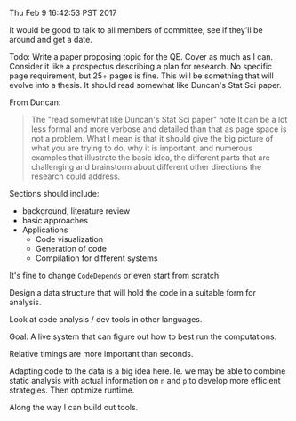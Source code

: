 Thu Feb  9 16:42:53 PST 2017

It would be good to talk to all members of committee, see if they'll be
around and get a date.

Todo: Write a paper proposing topic for the QE. Cover as much as I can.
Consider it like a prospectus describing a plan for research. No specific
page requirement, but 25+ pages is fine. This will be something that will
evolve into a thesis. It should read somewhat like Duncan's Stat Sci paper.

From Duncan:

> The "read somewhat like Duncan's Stat Sci paper" note
>  It can be a lot less formal and more verbose and detailed than that
> as page space is not a problem.  What I mean is that it should give
> the big picture of what you are trying to do, why it is important,
> and numerous examples that illustrate the basic idea, the different parts
> that are challenging
> and brainstorm about different other directions the research could address.

Sections should include:
- background, literature review
- basic approaches
- Applications
    - Code visualization
    - Generation of code
    - Compilation for different systems

It's fine to change `CodeDepends` or even start from scratch.

Design a data structure that will hold the code in a suitable form for
analysis.

Look at code analysis / dev tools in other languages.

Goal: A live system that can figure out how to best run the computations.

Relative timings are more important than seconds.

Adapting code to the data is a big idea here. Ie. we may be able to combine
static analysis with actual information on `n` and `p` to develop more
efficient strategies. Then optimize runtime.

Along the way I can build out tools.

